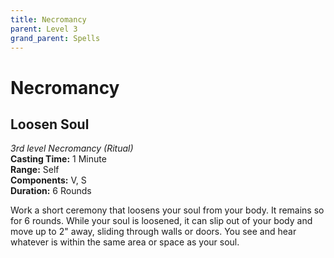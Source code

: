 ```yaml
---
title: Necromancy
parent: Level 3
grand_parent: Spells
---
```


# Necromancy

## Loosen Soul
*3rd level Necromancy (Ritual)*<br>
**Casting Time:** 1 Minute<br>
**Range:** Self<br>
**Components:** V, S<br>
**Duration:** 6 Rounds

Work a short ceremony that loosens your soul from your body. It remains so for 6 rounds. While your soul is loosened, it can slip out of your body and move up to 2" away, sliding through walls or doors. You see and hear whatever is within the same area or space as your soul.
